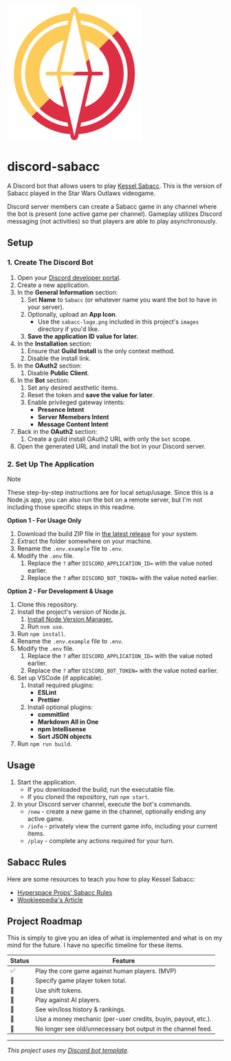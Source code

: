 ![alt text](https://github.com/ofolis/discord-sabacc/raw/main/images/sabacc-logo.png "Sabacc Logo")

# discord-sabacc

A Discord bot that allows users to play [Kessel Sabacc](https://starwars.fandom.com/wiki/Kessel_Sabacc). This is the version of Sabacc played in the Star Wars Outlaws videogame.

Discord server members can create a Sabacc game in any channel where the bot is present (one active game per channel). Gameplay utilizes Discord messaging (not activities) so that players are able to play asynchronously.

## Setup

### 1. Create The Discord Bot

1. Open your [Discord developer portal](https://discord.com/developers/applications).
2. Create a new application.
3. In the **General Information** section:
   1. Set **Name** to `Sabacc` (or whatever name you want the bot to have in your server).
   2. Optionally, upload an **App Icon**.
      - Use the `sabacc-logo.png` included in this project's `images` directory if you'd like.
   3. **Save the application ID value for later.**
4. In the **Installation** section:
   1. Ensure that **Guild Install** is the only context method.
   2. Disable the install link.
5. In the **OAuth2** section:
   1. Disable **Public Client**.
6. In the **Bot** section:
   1. Set any desired aesthetic items.
   2. Reset the token and **save the value for later**.
   3. Enable privileged gateway intents:
      - **Presence Intent**
      - **Server Memebers Intent**
      - **Message Content Intent**
7. Back in the **OAuth2** section:
   1. Create a guild install OAuth2 URL with only the `bot` scope.
8. Open the generated URL and install the bot in your Discord server.

### 2. Set Up The Application

> [!NOTE]
> These step-by-step instructions are for local setup/usage. Since this is a Node.js app, you can also run the bot on a remote server, but I'm not including those specific steps in this readme.

**Option 1 - For Usage Only**

1. Download the build ZIP file in [the latest release](https://github.com/ofolis/discord-sabacc/releases/latest) for your system.
2. Extract the folder somewhere on your machine.
3. Rename the `.env.example` file to `.env`.
4. Modify the `.env` file.
   1. Replace the `?` after `DISCORD_APPLICATION_ID=` with the value noted earlier.
   2. Replace the `?` after `DISCORD_BOT_TOKEN=` with the value noted earlier.

**Option 2 - For Development & Usage**

1. Clone this repository.
2. Install the project's version of Node.js.
   1. [Install Node Version Manager.](https://github.com/nvm-sh/nvm?tab=readme-ov-file#installing-and-updating)
   2. Run `nvm use`.
3. Run `npm install`.
4. Rename the `.env.example` file to `.env`.
5. Modify the `.env` file.
   1. Replace the `?` after `DISCORD_APPLICATION_ID=` with the value noted earlier.
   2. Replace the `?` after `DISCORD_BOT_TOKEN=` with the value noted earlier.
6. Set up VSCode (if applicable).
   1. Install required plugins:
      - **ESLint**
      - **Prettier**
   2. Install optional plugins:
      - **commitlint**
      - **Markdown All in One**
      - **npm Intellisense**
      - **Sort JSON objects**
7. Run `npm run build`.

## Usage

1. Start the application.
   - If you downloaded the build, run the executable file.
   - If you cloned the repository, run `npm start`.
2. In your Discord server channel, execute the bot's commands.
   - `/new` - create a new game in the channel, optionally ending any active game.
   - `/info` - privately view the current game info, including your current items.
   - `/play` - complete any actions required for your turn.

## Sabacc Rules

Here are some resources to teach you how to play Kessel Sabacc:

- [Hyperspace Props' Sabacc Rules](https://hyperspaceprops.com/wp-content/uploads/2024/09/Kessel-Sabacc-Rules-v4.pdf)
- [Wookieepedia's Article](https://starwars.fandom.com/wiki/Kessel_Sabacc)

## Project Roadmap

This is simply to give you an idea of what is implemented and what is on my mind for the future. I have no specific timeline for these items.

| Status | Feature                                                       |
| ------ | ------------------------------------------------------------- |
| ✅     | Play the core game against human players. (MVP)               |
| 🔳     | Specify game player token total.                              |
| 🔳     | Use shift tokens.                                             |
| 🔳     | Play against AI players.                                      |
| 🔳     | See win/loss history & rankings.                              |
| 🔳     | Use a money mechanic (per-user credits, buyin, payout, etc.). |
| 🔳     | No longer see old/unnecessary bot output in the channel feed. |

---

_This project uses my [Discord bot template](https://github.com/ofolis/discord-template)._
